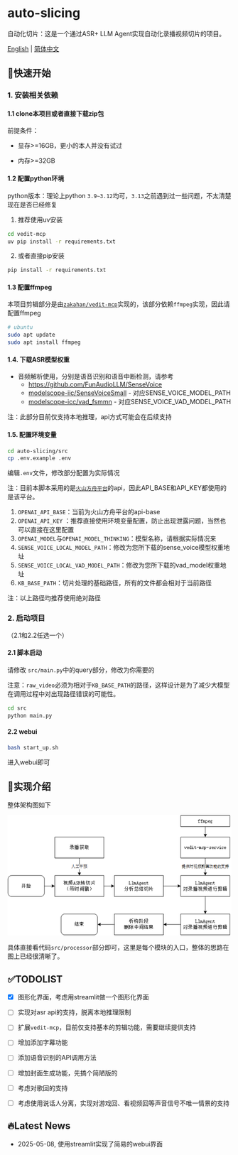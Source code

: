 

# auto-slicing

自动化切片：这是一个通过ASR+ LLM Agent实现自动化录播视频切片的项目。

[English](README.md) | [简体中文](README_cn.md)

## 👀快速开始

### 1. 安装相关依赖

#### 1.1 clone本项目或者直接下载zip包

前提条件：

- 显存>=16GB，更小的本人并没有试过

- 内存>=32GB



#### 1.2 配置python环境

python版本：理论上python  `3.9~3.12`均可，`3.13`之前遇到过一些问题，不太清楚现在是否已经修复



1. 推荐使用uv安装

```bash
cd vedit-mcp
uv pip install -r requirements.txt
```



2. 或者直接pip安装

```bash
pip install -r requirements.txt
```



#### 1.3 配置ffmpeg

本项目剪辑部分是由[`zakahan/vedit-mcp`](https://github.com/zakahan/vedit-mcp)实现的，该部分依赖`ffmpeg`实现，因此请配置ffmpeg

```bash
# ubuntu
sudo apt update
sudo apt install ffmpeg
```



#### 1.4. 下载ASR模型权重

- 音频解析使用，分别是语音识别和语音中断检测，请参考
  - https://github.com/FunAudioLLM/SenseVoice
  - [modelscope-iic/SenseVoiceSmall](https://www.modelscope.cn/models/iic/SenseVoiceSmall) - 对应SENSE_VOICE_MODEL_PATH
  - [modelscope-icc/vad_fsmmn](https://www.modelscope.cn/models/iic/speech_fsmn_vad_zh-cn-16k-common-pytorch/summary) - 对应SENSE_VOICE_VAD_MODEL_PATH

注：此部分目前仅支持本地推理，api方式可能会在后续支持



#### 1.5. 配置环境变量

```bash
cd auto-slicing/src
cp .env.example .env
```

编辑`.env`文件，修改部分配置为实际情况

注：目前本脚本采用的是[`火山方舟平台`](https://www.volcengine.com/product/ark)的api，因此API_BASE和API_KEY都使用的是该平台。

1. `OPENAI_API_BASE`：当前为火山方舟平台的api-base
2. `OPENAI_API_KEY` ：推荐直接使用环境变量配置，防止出现泄露问题，当然也可以直接在这里配置
3. `OPENAI_MODEL`与`OPENAI_MODEL_THINKING`：模型名称，请根据实际情况来
4. `SENSE_VOICE_LOCAL_MODEL_PATH`：修改为您所下载的sense_voice模型权重地址
5. `SENSE_VOICE_LOCAL_VAD_MODEL_PATH`：修改为您所下载的vad_model权重地址
6. `KB_BASE_PATH`：切片处理的基础路径，所有的文件都会相对于当前路径

注：以上路径均推荐使用绝对路径



### 2. 启动项目

（2.1和2.2任选一个）

#### 2.1 脚本启动

请修改 `src/main.py`中的query部分，修改为你需要的

注意：`raw_video`必须为相对于`KB_BASE_PATH`的路径，这样设计是为了减少大模型在调用过程中对出现路径错误的可能性。


```bash
cd src
python main.py
```


#### 2.2 webui

```bash
bash start_up.sh
```

进入webui即可



## 🫡实现介绍

整体架构图如下

![](./assert/images/stream_cn.png)

具体直接看代码`src/processor`部分即可，这里是每个模块的入口，整体的思路在图上已经很清晰了。





## ✅TODOLIST

- [x] 图形化界面，考虑用streamlit做一个图形化界面
- [ ] 实现对asr api的支持，脱离本地推理限制
- [ ] 扩展`vedit-mcp`，目前仅支持基本的剪辑功能，需要继续提供支持
- [ ] 增加添加字幕功能
- [ ] 添加语音识别的API调用方法
- [ ] 增加封面生成功能，先搞个简陋版的
- [ ] 考虑对歌回的支持
- [ ] 考虑使用说话人分离，实现对游戏回、看视频回等声音信号不唯一情景的支持




## 🔥Latest News

- 2025-05-08, 使用streamlit实现了简易的webui界面